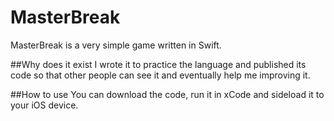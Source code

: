 # MasterBreak

MasterBreak is a very simple game written in Swift.

##Why does it exist
I wrote it to practice the language and published its code so that other people can see it and eventually help me improving it.

##How to use
You can download the code, run it in xCode and sideload it to your iOS device.

